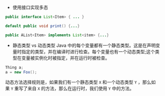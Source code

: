 
- 使用接口实现多态
```java
public interface List<Item> { ... }

default public void print() {...}

public AList<Item> implements List<item> {...}
```

- 静态类型 vs 动态类型
Java 中的每个变量都有一个静态类型。这是在声明变量时指定的类型，并在编译时进行检查。每个变量也有一个动态类型;这个类型在变量被实例化时被指定，并在运行时被检查。
```java
Thing a;
a = new Fox();
```

动态方法选择规则是，如果我们有一个静态类型 `X` 和一个动态类型 `Y` ，那么如果 `Y` 重写了来自 `X` 的方法，那么在运行时，我们使用 `Y` 中的方法。
